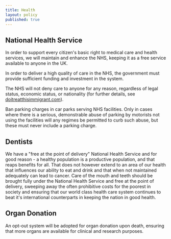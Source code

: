 ```yaml
---
title: Health
layout: policy
published: true
---
```


## National Health Service

In order to support every citizen's basic right to medical care and health services, we will maintain and enhance the NHS, keeping it as a free service available to anyone in the UK.

In order to deliver a high quality of care in the NHS, the government must provide sufficient funding and investment in the system.

The NHS will not deny care to anyone for any reason, regardless of legal status, economic status, or nationality (for further details, see [doitreatthisimmigrant.com](http://doitreatthisimmigrant.com/)).

Ban parking charges in car parks serving NHS facilities. Only in cases where there is a serious, demonstrable abuse of parking by motorists not using the facilities will any regimes be permitted to curb such abuse, but these must never include a parking charge.

## Dentists

We have a "free at the point of delivery" National Health Service and for good reason - a healthy population is a productive population, and that reaps benefits for all. That does not however extend to an area of our health that influences our ability to eat and drink and that when not maintained adequately can lead to cancer.
Care of the mouth and teeth should be brought fully under the National Health Service and free at the point of delivery, sweeping away the often prohibitive costs for the poorest in society and ensuring that our world class health care system continues to beat it's international counterparts in keeping the nation in good health.

## Organ Donation

An opt-out system will be adopted for organ donation upon death, ensuring that more organs are available for clinical and research purposes.
